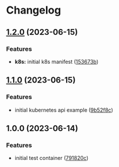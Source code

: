 # Changelog

## [1.2.0](https://github.com/roberthstrand/psconf23/compare/v1.1.0...v1.2.0) (2023-06-15)


### Features

* **k8s:** initial k8s manifest ([153673b](https://github.com/roberthstrand/psconf23/commit/153673bad1b16fb0c742518c5e0d57b8048c0452))

## [1.1.0](https://github.com/roberthstrand/psconf23/compare/v1.0.0...v1.1.0) (2023-06-15)


### Features

* initial kubernetes api example ([9b52f8c](https://github.com/roberthstrand/psconf23/commit/9b52f8c4df0ba8bf51d5a63d03176d2ebef2217f))

## 1.0.0 (2023-06-14)


### Features

* initial test container ([791820c](https://github.com/roberthstrand/psconf23/commit/791820c8c06d6d0abf2af1f1b11d5874573893c7))
